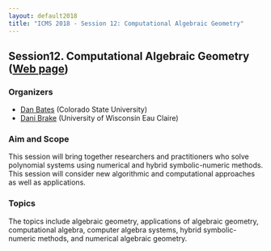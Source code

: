 ```yaml
---
layout: default2018
title: "ICMS 2018 - Session 12: Computational Algebraic Geometry"
---
```

## Session12. Computational Algebraic Geometry ([Web page](http://www.math.colostate.edu/~bates/ICMS18_session12.html))

### Organizers

*   [Dan Bates](mailto:bates@math.colostate.edu) (Colorado State University)
*   [Dani Brake](mailto:brakeda@uwec.edu) (University of Wisconsin Eau Claire)

### Aim and Scope

This session will bring together researchers and practitioners who solve polynomial systems using numerical and hybrid symbolic-numeric methods. This session will consider new algorithmic and computational approaches as well as applications.

### Topics

The topics include algebraic geometry, applications of algebraic geometry, computational algebra, computer algebra systems, hybrid symbolic-numeric methods, and numerical algebraic geometry. 


